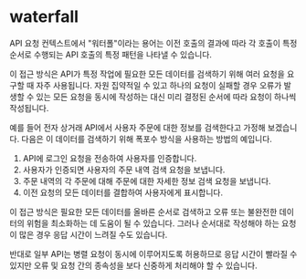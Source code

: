# waterfall

API 요청 컨텍스트에서 "워터폴"이라는 용어는 이전 호출의 결과에 따라 각 호출이 특정 순서로 수행되는 API 호출의 특정 패턴을 나타낼 수 있습니다.

이 접근 방식은 API가 특정 작업에 필요한 모든 데이터를 검색하기 위해 여러 요청을 요구할 때 자주 사용됩니다. 자원 집약적일 수 있고 하나의 요청이 실패할 경우 오류가 발생할 수 있는 모든 요청을 동시에 작성하는 대신 미리 결정된 순서에 따라 요청이 하나씩 작성됩니다.

예를 들어 전자 상거래 API에서 사용자 주문에 대한 정보를 검색한다고 가정해 보겠습니다. 다음은 이 데이터를 검색하기 위해 폭포수 방식을 사용하는 방법의 예입니다.

1. API에 로그인 요청을 전송하여 사용자를 인증합니다.
2. 사용자가 인증되면 사용자의 주문 내역 검색 요청을 보냅니다.
3. 주문 내역의 각 주문에 대해 주문에 대한 자세한 정보 검색 요청을 보냅니다.
4. 이전 요청의 모든 데이터를 결합하여 사용자에게 표시합니다.

이 접근 방식은 필요한 모든 데이터를 올바른 순서로 검색하고 오류 또는 불완전한 데이터의 위험을 최소화하는 데 도움이 될 수 있습니다. 그러나 순서대로 작성해야 하는 요청이 많은 경우 응답 시간이 느려질 수도 있습니다.

반대로 일부 API는 병렬 요청이 동시에 이루어지도록 허용하므로 응답 시간이 빨라질 수 있지만 오류 및 요청 간의 종속성을 보다 신중하게 처리해야 할 수 있습니다.